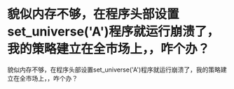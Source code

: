 # 貌似内存不够，在程序头部设置set_universe('A')程序就运行崩溃了，我的策略建立在全市场上，，咋个办？

貌似内存不够，在程序头部设置set_universe('A')程序就运行崩溃了，我的策略建立在全市场上，，咋个办？